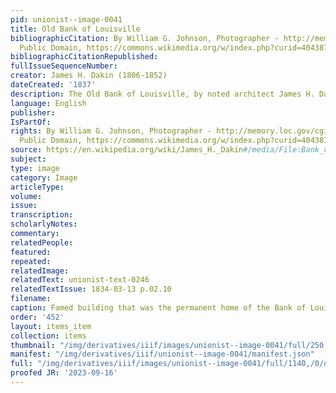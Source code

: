 ```yaml
---
pid: unionist--image-0041
title: Old Bank of Louisville
bibliographicCitation: By William G. Johnson, Photographer - http://memory.loc.gov/cgi-bin/displayPhoto.pl?path=/pnp/habshaer/ky/ky0000/ky0080/photos&amp;topImages=070765pr.jpg&amp;topLinks=070765pv.jpg,070765pu.tif&amp;title=3.%20%20NORTH%20VIEW%20OF%20FRONT%20ELEVATION%20%3cbr%3eHABS%20KY,56-LOUVI,1-3&amp;displayProfile=0,
  Public Domain, https://commons.wikimedia.org/w/index.php?curid=4043878
bibliographicCitationRepublished: 
fullIssueSequenceNumber: 
creator: James H. Dakin (1806-1852)
dateCreated: '1837'
description: The Old Bank of Louisville, by noted architect James H. Dakin (1806-1852)
language: English
publisher: 
IsPartOf: 
rights: By William G. Johnson, Photographer - http://memory.loc.gov/cgi-bin/displayPhoto.pl?path=/pnp/habshaer/ky/ky0000/ky0080/photos&amp;topImages=070765pr.jpg&amp;topLinks=070765pv.jpg,070765pu.tif&amp;title=3.%20%20NORTH%20VIEW%20OF%20FRONT%20ELEVATION%20%3cbr%3eHABS%20KY,56-LOUVI,1-3&amp;displayProfile=0,
  Public Domain, https://commons.wikimedia.org/w/index.php?curid=4043878
source: https://en.wikipedia.org/wiki/James_H._Dakin#/media/File:Bank_of_Louisville_Building,_322_West_Main_Street,_Louisville_(Jefferson_County,_Kentucky).jpg
subject: 
type: image
category: Image
articleType: 
volume: 
issue: 
transcription: 
scholarlyNotes: 
commentary: 
relatedPeople: 
featured: 
repeated: 
relatedImage: 
relatedText: unionist-text-0246
relatedTextIssue: 1834-03-13 p.02.10
filename: 
caption: Famed building that was the permanent home of the Bank of Louisville
order: '452'
layout: items_item
collection: items
thumbnail: "/img/derivatives/iiif/images/unionist--image-0041/full/250,/0/default.jpg"
manifest: "/img/derivatives/iiif/unionist--image-0041/manifest.json"
full: "/img/derivatives/iiif/images/unionist--image-0041/full/1140,/0/default.jpg"
proofed JR: '2023-09-16'
---
```

